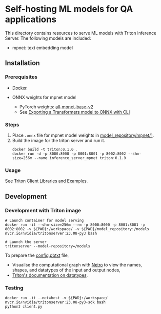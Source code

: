 # Self-hosting ML models for QA applications

This directory contains resources to serve ML models with Triton Inference Server. The following models are included:

- mpnet: text embedding model

## Installation

### Prerequisites

- [Docker](https://docs.docker.com/engine/install/)

- ONNX weights for mpnet model
  - PyTorch weights: [all-mpnet-base-v2](https://huggingface.co/sentence-transformers/all-mpnet-base-v2)
  - See [Exporting a Transformers model to ONNX with CLI](https://huggingface.co/docs/transformers/en/serialization#exporting-a--transformers-model-to-onnx-with-cli)

### Steps

1. Place `.onnx` file for mpnet model weights in [model_repository/mpnet/1](model_repository/mpnet/1/).
2. Build the image for the triton server and run it.
   ```
   docker build -t triton:0.1.0 .
   docker run -d -p 8000:8000 -p 8001:8001 -p 8002:8002 --shm-size=256m --name inference_server_mpnet triton:0.1.0
   ```

### Usage

See [Triton Client Libraries and Examples](https://github.com/triton-inference-server/client).

## Development

### Development with Triton image

```
# Launch container for model serving
docker run -it --shm-size=256m --rm -p 8000:8000 -p 8001:8001 -p 8002:8002 -v ${PWD}:/workspace/ -v ${PWD}/model_repository:/models nvcr.io/nvidia/tritonserver:23.08-py3 bash

# Launch the server
tritonserver --model-repository=/models
```

To prepare the [config.pbtxt](https://docs.nvidia.com/deeplearning/triton-inference-server/user-guide/docs/user_guide/model_configuration.html) file,
- Visualise the computational graph with [Netro](https://netron.app/) to view the names, shapes, and datatypes of the input and output nodes,
- [Triton's documentation on datatypes](https://docs.nvidia.com/deeplearning/triton-inference-server/user-guide/docs/user_guide/model_configuration.html#datatypes).

### Testing

```
docker run -it --net=host -v ${PWD}:/workspace/ nvcr.io/nvidia/tritonserver:23.08-py3-sdk bash
python3 client.py
```

